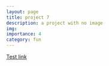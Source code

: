 ```yaml
---
layout: page
title: project 7
description: a project with no image
img:
importance: 4
category: fun
---
```


[Test link](test.html)